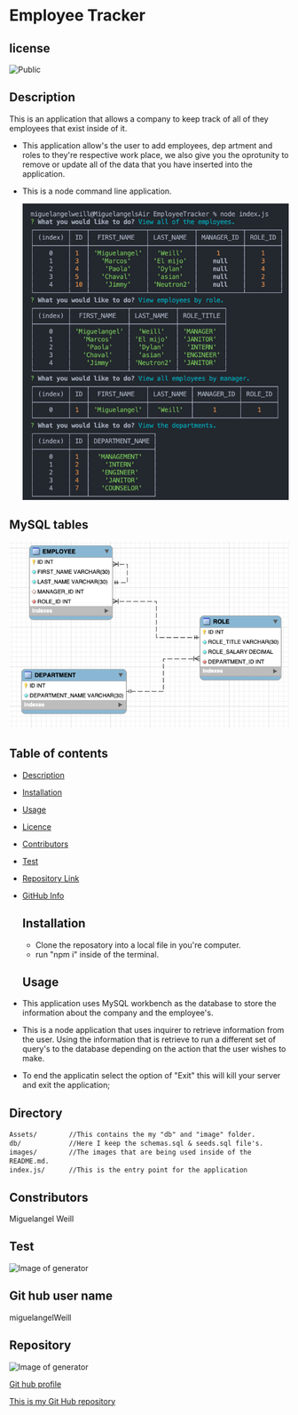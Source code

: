 # Employee Tracker

## license

![Public](https://img.shields.io/badge/license-Public-blue)

## Description

This is an application that allows a company to keep track of all of they employees that exist inside of it.

- This application allow's the user to add employees, dep
  artment and roles to they're respective work place, we also give you the oprotunity to remove or update all of the data that you have inserted into
  the application.
- This is a node command line application.

  ![Image Of Project](./Assets/images/EmployeeTracker.jpg)

## MySQL tables

![Image Of Project](./Assets/images/mySQL.jpg)

## Table of contents

- [Description](#Description)
- [Installation](#Installation)
- [Usage](#Usage)
- [Licence](#License)
- [Contributors](#Contributors)
- [Test](#Test)
- [Repository Link](#Repository)
- [GitHub Info](#GitHub)

  ## Installation

  - Clone the reposatory into a local file in you're computer.
  - run "npm i" inside of the terminal.

  ## Usage

- This application uses MySQL workbench as the database to store the information about the company and the employee's.
- This is a node application that uses inquirer to retrieve information from the user. Using the information that is retrieve to run a different set of query's to the database depending on the action that the user wishes to make.
- To end the applicatin select the option of "Exit" this will kill your server and exit the application;
 ## Directory 
 ```
 Assets/        //This contains the my "db" and "image" folder.
 db/            //Here I keep the schemas.sql & seeds.sql file's.
 images/        //The images that are being used inside of the README.md.
 index.js/      //This is the entry point for the application

 ```
  ## Constributors

  Miguelangel Weill

  ## Test

  ![Image of generator](./Assets/images/employeeTracker.gif)

  ## Git hub user name

  miguelangelWeill

  ## Repository

![Image of generator](https://avatars2.githubusercontent.com/u/64563531?v=4)

[Git hub profile](https://api.github.com/users/Miguelangelweill)

[This is my Git Hub repository](https://github.com/Miguelangelweill)

